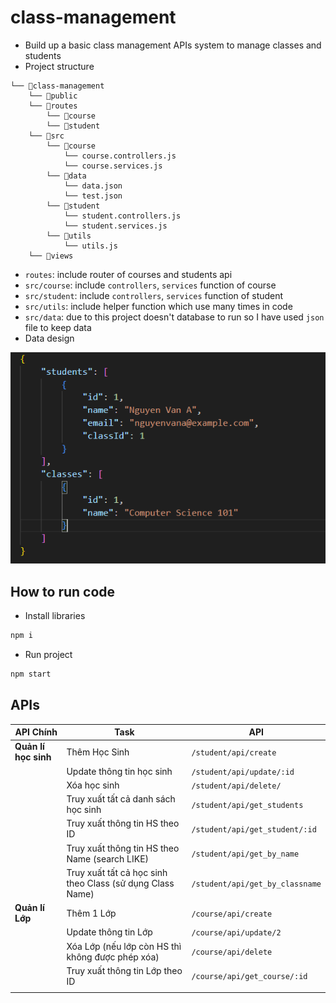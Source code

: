 # class-management

-   Build up a basic class management APIs system to manage classes and students
-   Project structure

```
└── 📁class-management
    └── 📁public
    └── 📁routes
        └── 📁course
        └── 📁student
    └── 📁src
        └── 📁course
            └── course.controllers.js
            └── course.services.js
        └── 📁data
            └── data.json
            └── test.json
        └── 📁student
            └── student.controllers.js
            └── student.services.js
        └── 📁utils
            └── utils.js
    └── 📁views
```

-   `routes`: include router of courses and students api
-   `src/course`: include `controllers`, `services` function of course
-   `src/student`: include `controllers`, `services` function of student
-   `src/utils`: include helper function which use many times in code
-   `src/data`: due to this project doesn't database to run so I have used `json` file to keep data
-   Data design

![image](./public/image.png)

## How to run code

-   Install libraries

```sh
npm i
```

-   Run project

```sh
npm start
```

## APIs

| API Chính            | Task                                                      | API                             |
| -------------------- | --------------------------------------------------------- | ------------------------------- |
| **Quản lí học sinh** | Thêm Học Sinh                                             | `/student/api/create`           |
|                      | Update thông tin học sinh                                 | `/student/api/update/:id`       |
|                      | Xóa học sinh                                              | `/student/api/delete/`          |
|                      | Truy xuất tất cả danh sách học sinh                       | `/student/api/get_students`     |
|                      | Truy xuất thông tin HS theo ID                            | `/student/api/get_student/:id`  |
|                      | Truy xuất thông tin HS theo Name (search LIKE)            | `/student/api/get_by_name`      |
|                      | Truy xuất tất cả học sinh theo Class (sử dụng Class Name) | `/student/api/get_by_classname` |
| **Quản lí Lớp**      | Thêm 1 Lớp                                                | `/course/api/create`            |
|                      | Update thông tin Lớp                                      | `/course/api/update/2`          |
|                      | Xóa Lớp (nếu lớp còn HS thì không được phép xóa)          | `/course/api/delete`            |
|                      | Truy xuất thông tin Lớp theo ID                           | `/course/api/get_course/:id `   |
|                      |                                                           |                                 |
